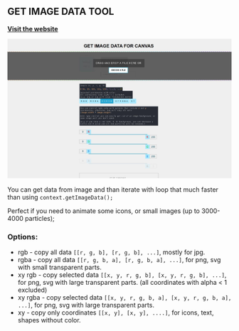 ## GET IMAGE DATA TOOL

[**Visit the website**](https://malashevskyi.pp.ua/get-image-data)

![Screenshot](screenshot.jpg)

You can get data from image and than iterate with loop that much faster than
 using ```context.getImageData();```

Perfect if you need to animate some icons, or small images (up to 3000-4000 particles); 

### Options:
- rgb - copy all data ```[[r, g, b], [r, g, b], ...]```, mostly for jpg.
- rgba - copy all data ```[[r, g, b, a], [r, g, b, a], ...]```, for png, svg with small transparent parts.
- xy rgb - copy selected data ```[[x, y, r, g, b], [x, y, r, g, b], ...]```, for png, svg with large transparent parts. (all coordinates with alpha < 1 excluded)
- xy rgba - copy selected data ```[[x, y, r, g, b, a], [x, y, r, g, b, a], ...]```, for png, svg with large transparent parts. 
- xy - copy only coordinates ```[[x, y], [x, y], ....]```, for icons, text, shapes without color.

